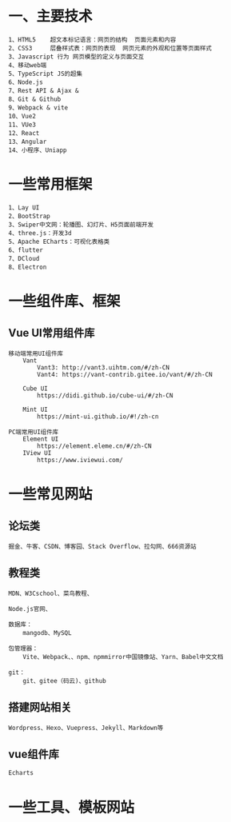 # 一、主要技术
    1、HTML5    超文本标记语言：网页的结构  页面元素和内容
    2、CSS3     层叠样式表：网页的表现  网页元素的外观和位置等页面样式   
    3、Javascript 行为 网页模型的定义与页面交互
    4、移动web端
    5、TypeScript JS的超集
    6、Node.js
    7、Rest API & Ajax & 
    8、Git & Github 
    9、Webpack & vite
    10、Vue2
    11、VUe3
    12、React
    13、Angular
    14、小程序、Uniapp


# 一些常用框架
    1、Lay UI
    2、BootStrap
    3、Swiper中文网：轮播图、幻灯片、H5页面前端开发
    4、three.js：开发3d
    5、Apache ECharts：可视化表格类
    6、flutter
    7、DCloud
    8、Electron


# 一些组件库、框架
## Vue UI常用组件库
    移动端常用UI组件库
        Vant 
            Vant3: http://vant3.uihtm.com/#/zh-CN
            Vant4: https://vant-contrib.gitee.io/vant/#/zh-CN

        Cube UI 
            https://didi.github.io/cube-ui/#/zh-CN

        Mint UI
            https://mint-ui.github.io/#!/zh-cn

    PC端常用UI组件库
        Element UI
            https://element.eleme.cn/#/zh-CN
        IView UI
            https://www.iviewui.com/


# 一些常见网站
## 论坛类
    掘金、牛客、CSDN、博客园、Stack Overflow、拉勾网、666资源站
## 教程类
    MDN、W3Cschool、菜鸟教程、

    Node.js官网、

    数据库：
        mangodb、MySQL

    包管理器：
        Vite、Webpack、、npm、npmmirror中国镜像站、Yarn、Babel中文文档

    git：
        git、gitee（码云)、github

## 搭建网站相关
    Wordpress、Hexo、Vuepress、Jekyll、Markdown等

## vue组件库
    Echarts


# 一些工具、模板网站